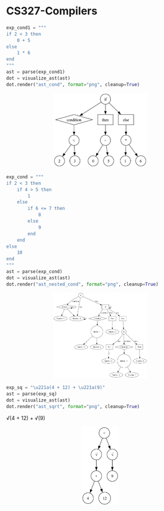 # CS327-Compilers

```python
exp_cond1 = """
if 2 < 3 then
    0 + 5
else
    1 * 6
end
"""
ast = parse(exp_cond1)
dot = visualize_ast(ast)
dot.render("ast_cond", format="png", cleanup=True)
```

<div align = "center">
    <img src = "https://github.com/guntas-13/CS327-Compilers/blob/master/ast_cond.png" style="width: 50%">
</div>

```python
exp_cond = """
if 2 < 3 then 
    if 4 > 5 then 
        1 
    else 
        if 6 <= 7 then 
            8 
        else 
            9 
        end 
    end 
else 
    10 
end
"""
ast = parse(exp_cond)
dot = visualize_ast(ast)
dot.render("ast_nested_cond", format="png", cleanup=True)
```

<div align = "center">
    <img src = "https://github.com/guntas-13/CS327-Compilers/blob/master/ast_nested_cond.png" style="width: 50%">
</div>

```python
exp_sq = "\u221a(4 + 12) + \u221a(9)"
ast = parse(exp_sq)
dot = visualize_ast(ast)
dot.render("ast_sqrt", format="png", cleanup=True)
```
&radic;(4 + 12) + &radic;(9)

<div align = "center">
    <img src = "https://github.com/guntas-13/CS327-Compilers/blob/master/ast_sqrt.png" style="width: 20%">
</div>

